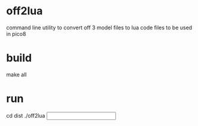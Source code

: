 # off2lua
command line utility to convert off 3 model files to lua code files to be used in pico8

# build

make all

# run

cd dist
./off2lua <input file> <output file>
